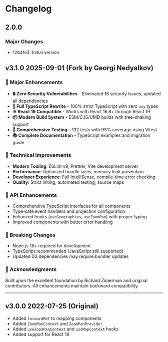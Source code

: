 # Changelog

## 2.0.0

### Major Changes

- 1244fe3: Initial version.

## v3.1.0 2025-09-01 (Fork by Georgi Nedyalkov)

### 🚀 Major Enhancements

- **🔒 Zero Security Vulnerabilities** - Eliminated 18 security issues, updated all dependencies
- **📝 Full TypeScript Rewrite** - 100% strict TypeScript with zero `any` types
- **⚛️ React 19 Compatible** - Works with React 16.8+ through React 19
- **📦 Modern Build System** - ESM/CJS/UMD builds with tree-shaking support
- **🧪 Comprehensive Testing** - 132 tests with 93% coverage using Vitest
- **📚 Complete Documentation** - TypeScript examples and migration guide

### 🔧 Technical Improvements

- **Modern Tooling**: ESLint v9, Prettier, Vite development server
- **Performance**: Optimized bundle sizes, memory leak prevention
- **Developer Experience**: Full IntelliSense, compile-time error checking
- **Quality**: Strict linting, automated testing, source maps

### 🎯 API Enhancements

- Comprehensive TypeScript interfaces for all components
- Type-safe event handlers and projection configuration
- Enhanced hooks (`useGeographies`, `useZoomPan`) with proper typing
- Improved components with better error handling

### 🔄 Breaking Changes

- Node.js 18+ required for development
- TypeScript recommended (JavaScript still supported)
- Updated D3 dependencies may require bundler updates

### 🙏 Acknowledgments

Built upon the excellent foundation by Richard Zimerman and original contributors. All enhancements maintain backward compatibility.

---

## v3.0.0 2022-07-25 (Original)

- Added `forwardRef` to mapping components
- Added `ZoomPanContext` and `ZoomPanProvider`
- Added `useZoomPanContext` and `useMapContext` hooks
- Added support for React 18
